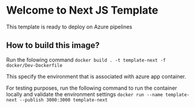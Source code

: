 # Welcome to Next JS Template

This template is ready to deploy on Azure pipelines

## How to build this image?

Run the folowing command
`docker build . -t template-next -f docker/Dev-Dockerfile`

This specify the environment that is associated with azure app container.

For testing purposes, run the following command to run the container locally and validate the environment settings
`docker run --name template-next --publish 3000:3000 template-next`
